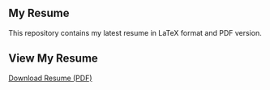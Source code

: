
## My Resume

This repository contains my latest resume in LaTeX format and PDF version.  

##  View My Resume
[Download Resume (PDF)](resume.pdf)

